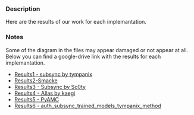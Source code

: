 ### Description 
Here are the results of our work for each implemantation.

### Notes
Some of the diagram in the files may appear damaged or not appear at all. 
Below you can find a google-drive link with the results for each implemantation.

- [Results1 - subsync by tympanix](https://drive.google.com/open?id=1Q-pLuw9-7QQIEQ9sSTzr-EImFCUkIbpZ)
- [Results2-Smacke](https://drive.google.com/open?id=1ws2kEaDPTxd-McOf_8PPS0YZRArdlq2T)
- [Results3 - Subsync by Sc0ty](https://drive.google.com/open?id=1Mt-c6xGFbB2o5pOa7OmzQZaZrXRmSv9e)
- [Results4 - Allas by kaegi](https://drive.google.com/open?id=1qQLJ0U0DtoBu3Qz1ilfBAwRZdtOgsxVhsMO8vCcjI3A)
- [Results5 - PyAMC](https://drive.google.com/open?id=1isQOWro5-LTKstGdPm9MVR13NHvzXjE5fNT4ZwfOXr0)
- [Results6 - auth_subsync_trained_models_tympanix_method](https://drive.google.com/open?id=1MccNsiepSPtfxWgTF0SgwqP1_En-CbYpi_Koj1RiOEE)